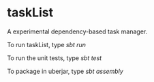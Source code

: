 taskList
=========

A experimental dependency-based task manager.  

To run taskList, type *sbt run*

To run the unit tests, type *sbt test*

To package in uberjar, type *sbt assembly*
